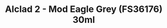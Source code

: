 ---
layout: product
title: "Alclad 2 - Mod Eagle Grey (FS36176) 30ml"
price: "TBA" 
desc: "Metalizer boja"
img_path: "/assets/img/ALCE610.jpg"
brand: "N/A"
available: false
special_offer: false
new: false
soon: false
cat: "040000"
subcat: "040300"
subsubcat: "0N/A"
sifra: "ALCE610"
popular: false
---